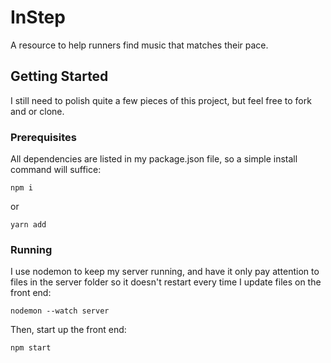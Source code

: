 # InStep

A resource to help runners find music that matches their pace.

## Getting Started

I still need to polish quite a few pieces of this project, but feel free to fork and or clone.

### Prerequisites

All dependencies are listed in my package.json file, so a simple install command will suffice:

```
npm i 
```
or
```
yarn add 
```

### Running

I use nodemon to keep my server running, and have it only pay attention to files in the server folder so it doesn't restart every time I update files on the front end:

```
nodemon --watch server
```
Then, start up the front end:

```
npm start
```
